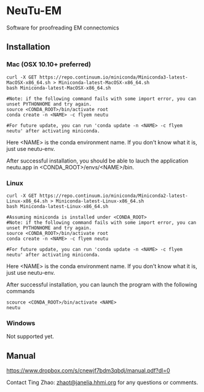 NeuTu-EM
=====

<!--[![Build Status](https://drone.io/github.com/janelia-flyem/NeuTu/status.png)](https://drone.io/github.com/janelia-flyem/NeuTu/latest)-->

Software for proofreading EM connectomics

## Installation

### Mac (OSX 10.10+ preferred)
    curl -X GET https://repo.continuum.io/miniconda/Miniconda3-latest-MacOSX-x86_64.sh > Miniconda-latest-MacOSX-x86_64.sh
    bash Miniconda-latest-MacOSX-x86_64.sh
    
    #Note: if the following command fails with some import error, you can unset PYTHONHOME and try again.
    source <CONDA_ROOT>/bin/activate root
    conda create -n <NAME> -c flyem neutu
    
    #For future update, you can run 'conda update -n <NAME> -c flyem neutu' after activating miniconda.
  
Here \<NAME\> is the conda environment name. If you don't know what it is, just use neutu-env.

After successful installation, you should be able to lauch the application neutu.app in \<CONDA_ROOT\>/envs/\<NAME\>/bin.

### Linux
    curl -X GET https://repo.continuum.io/miniconda/Miniconda2-latest-Linux-x86_64.sh > Miniconda-latest-Linux-x86_64.sh
    bash Miniconda-latest-Linux-x86_64.sh
    
    #Assuming miniconda is installed under <CONDA_ROOT>
    #Note: if the following command fails with some import error, you can unset PYTHONHOME and try again.
    source <CONDA_ROOT>/bin/activate root
    conda create -n <NAME> -c flyem neutu
    
    #For future update, you can run 'conda update -n <NAME> -c flyem neutu' after activating miniconda.
  
Here \<NAME\> is the conda environment name. If you don't know what it is, just use neutu-env.

After successful installation, you can launch the program with the following commands

    scource <CONDA_ROOT>/bin/activate <NAME>
    neutu 
 
### Windows

Not supported yet.

## Manual

https://www.dropbox.com/s/cnewjf7bdm3qbdj/manual.pdf?dl=0

Contact Ting Zhao: zhaot@janelia.hhmi.org for any questions or comments.
